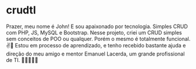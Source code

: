 # crudtl
Prazer, meu nome é John! E sou apaixonado por tecnologia. 
Simples CRUD com PHP, JS, MySQL e Bootstrap. 
Nesse projeto, criei um CRUD simples sem conceitos de POO ou qualquer. Porém o mesmo é totalmente funcional. ✌️🚀
Estou em processo de aprendizado, e tenho recebido bastante ajuda e direção do meu amigo e mentor Emanuel Lacerda, um grande profissional de TI. 👨🏽‍💻🙏🏽

